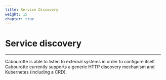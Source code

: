 ```yaml
---
title: Service Discovery
weight: 15
chapter: true
---
```


# Service discovery

---

Cabourotte is able to listen to external systems in order to configure itself. Cabourotte currently supports a generic HTTP discovery mechanism and Kubernetes (including a CRD).
